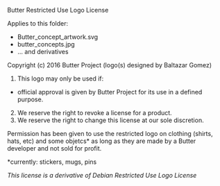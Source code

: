 Butter Restricted Use Logo License

Applies to this folder: 
- Butter_concept_artwork.svg
- butter_concepts.jpg
- ... and derivatives

Copyright (c) 2016 Butter Project (logo(s) designed by Baltazar Gomez)

1. This logo may only be used if:
 - official approval is given by Butter Project for its use in a defined purpose.
2. We reserve the right to revoke a license for a product.
3. We reserve the right to change this license at our sole discretion.

Permission has been given to use the restricted logo on clothing (shirts, hats, etc) and some objetcs* as long as they are made by a Butter developer and not sold for profit.

*currently: stickers, mugs, pins

_This license is a derivative of Debian Restricted Use Logo License_
